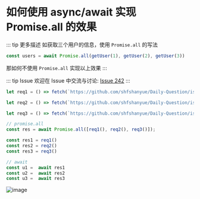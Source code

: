 # 如何使用 async/await 实现 Promise.all 的效果

::: tip 更多描述 
 如获取三个用户的信息，使用 `Promise.all` 的写法

``` js
const users = await Promise.all(getUser(1), getUser(2), getUser(3))
```

那如何不使用 `Promise.all` 实现以上效果 
::: 

::: tip Issue 
 欢迎在 Issue 中交流与讨论: [Issue 242](https://github.com/shfshanyue/Daily-Question/issues/242) 
:::



```js
let req1 = () => fetch(`https://github.com/shfshanyue/Daily-Question/issues?page=1&q=is%3Aissue+is%3Aopen`);

let req2 = () => fetch(`https://github.com/shfshanyue/Daily-Question/issues?page=2&q=is%3Aissue+is%3Aopen`);

let req3 = () => fetch(`https://github.com/shfshanyue/Daily-Question/issues?page=3&q=is%3Aissue+is%3Aopen`);

// promise.all
const res = await Promise.all([req1(), req2(), req3()]);

const res1 = req1()
const res2 = req2()
const res3 = req3()

// await
const u1 =  await res1
const u2 =  await res2
const u3 =  await res3

```

![image](https://user-images.githubusercontent.com/57755075/89433879-71e1f280-d775-11ea-8772-6c26e58d29c3.png)
